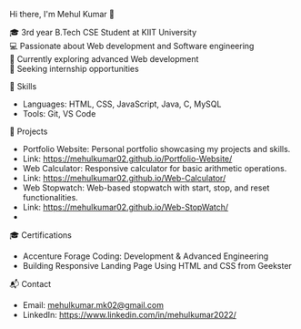 Hi there, I'm Mehul Kumar 👋

🎓 3rd year B.Tech CSE Student at KIIT University  
💻 Passionate about Web development and Software engineering  
🌱 Currently exploring advanced Web development  
💼 Seeking internship opportunities

🔧 Skills

- Languages: HTML, CSS, JavaScript, Java, C, MySQL
- Tools: Git, VS Code

📂 Projects

- Portfolio Website: Personal portfolio showcasing my projects and skills.
- Link: https://mehulkumar02.github.io/Portfolio-Website/
- Web Calculator: Responsive calculator for basic arithmetic operations.
- Link: https://mehulkumar02.github.io/Web-Calculator/
- Web Stopwatch: Web-based stopwatch with start, stop, and reset functionalities.
- Link: https://mehulkumar02.github.io/Web-StopWatch/
- 
🎓 Certifications

- Accenture Forage Coding: Development & Advanced Engineering
- Building Responsive Landing Page Using HTML and CSS from Geekster

📬 Contact

- Email: mehulkumar.mk02@gmail.com
- LinkedIn: https://www.linkedin.com/in/mehulkumar2022/

